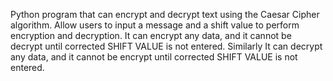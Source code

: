 Python program that can encrypt and decrypt text using the Caesar Cipher algorithm.
Allow users to input a message and a shift value to perform encryption and decryption.
It can encrypt any data, and it cannot be decrypt until corrected SHIFT VALUE is not entered.
Similarly It can decrypt any data, and it cannot be encrypt until corrected SHIFT VALUE is not entered.
